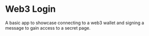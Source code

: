 
# Web3 Login

A basic app to showcase connecting to a web3 wallet and signing a message to gain access to a secret page.

